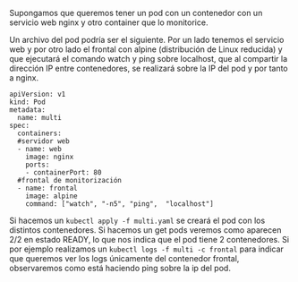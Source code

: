 Supongamos que queremos tener un pod con un contenedor con un servicio web nginx y otro container que lo monitorice.

Un archivo del pod podría ser el siguiente. Por un lado tenemos el servicio web y por otro lado el  frontal con alpine (distribución de Linux reducida) y que ejecutará el comando watch y ping sobre localhost, que al compartir la dirección IP entre contenedores, se realizará sobre la IP del pod y por tanto a nginx. 

```
apiVersion: v1
kind: Pod
metadata:
  name: multi
spec:
  containers:
  #servidor web
  - name: web
    image: nginx
    ports:
    - containerPort: 80
  #frontal de monitorización
  - name: frontal
    image: alpine
    command: ["watch", "-n5", "ping",  "localhost"]

```

Si hacemos un ``kubectl apply -f multi.yaml`` se creará el pod con los distintos contenedores. Si hacemos un get pods veremos como aparecen 2/2 en estado READY, lo que nos indica que el pod tiene 2 contenedores. 
Si por ejemplo realizamos un ``kubectl logs -f multi -c frontal`` para indicar que queremos ver los logs únicamente del contenedor frontal, observaremos como está haciendo ping sobre la ip del pod. 